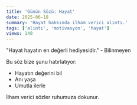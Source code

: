 ```yaml
---
title: 'Günün Sözü: Hayat'
date: 2025-06-18
summary: 'Hayat hakkında ilham verici alıntı.'
tags: ['alıntı', 'motivasyon', 'hayat']
views: 140
---
```


"Hayat hayatın en değerli hediyesidir." - Bilinmeyen

Bu söz bize şunu hatırlatıyor:
- Hayatın değerini bil
- Anı yaşa
- Umutla ilerle

İlham verici sözler ruhumuza dokunur.